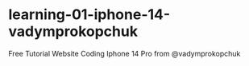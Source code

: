 # learning-01-iphone-14-vadymprokopchuk
Free Tutorial Website Coding Iphone 14 Pro from @vadymprokopchuk
